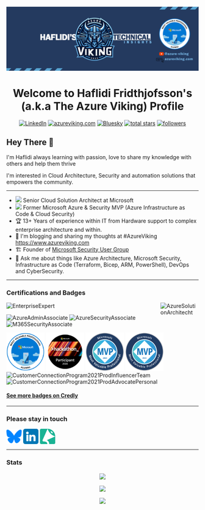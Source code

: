 <p align="center">
  <img alt="banner" src="img/banner.png" width="850">
</p>

<h1 align=center>
  Welcome to Haflidi Fridthjofsson's (a.k.a The Azure Viking) Profile 
</h1>

<p align="center">
  <a href="https://www.linkedin.com/in/haflidif">
    <img alt="LinkedIn" title="LinkedIn" src="https://img.shields.io/badge/-Haflidi%20Fridthjofsson-blue?style=for-the-badge&logo=Linkedin&logoColor=white/"></a>
  <a href="https://azureviking.com">
    <img alt="azureviking.com" title="AzureViking.com Blog" src="https://img.shields.io/badge/-AZUREVIKING.COM%20BLOG-0A0A0A?style=for-the-badge&logo=wordpress&logoColor=white"></a>
  <a href="https://bsky.app/profile/haflidi.azureviking.com">
    <img alt="Bluesky" title="Bluesky" src="https://img.shields.io/twitter/follow/haflidif?color=lightblue&label=%40haflidi.azureviking.com&logo=bluesky&logoColor=white&style=for-the-badge"></a>
  <a href="https://github.com/pwd9000-ML?tab=repositories&sort=stargazers">
    <img alt="total stars" title="Total stars on GitHub" src="https://img.shields.io/github/stars/haflidif?logo=github&logoColor=white&style=for-the-badge"/></a>
  <a href="https://github.com/Pwd9000-ML?tab=followers">
    <img alt="followers" title="Follow me on Github" src="https://img.shields.io/github/followers/haflidif?style=for-the-badge&logo=github&logoColor=white"/></a>
</p>

## Hey There 👋

I'm Haflidi always learning with passion, love to share my knowledge with others and help them thrive

I'm interested in Cloud Architecture, Security and automation solutions that empowers the community.

---
- <img src="https://purepng.com/public/uploads/large/purepng.com-microsoft-logo-iconlogobrand-logoiconslogos-251519939091wmudn.png" width="23"> Senior Cloud Solution Architect at Microsoft
- <img src="https://user-images.githubusercontent.com/26624010/234815409-2ad53862-84a8-411e-96aa-2082bfc264a6.png" width="23"> Former Microsoft Azure & Security MVP (Azure Infrastructure as Code & Cloud Security)
- 🏆 13+ Years of experience within IT from Hardware support to complex enterprise architecture and within.
- 📝 I'm blogging and sharing my thoughts at #AzureViking https://www.azureviking.com
- 🏗️ Founder of [Microsoft Security User Group](https://www.meetup.com/Microsoft-Security-User-Group)
- 💬 Ask me about things like Azure Architecture, Microsoft Security, Infrastructure as Code (Terraform, Bicep, ARM, PowerShell), DevOps and CyberSecurity.

---
### Certifications and Badges
<p align="left">
 <a>
   <img alt="AzureSolutionArchitecht" style="float:right" src="https://user-images.githubusercontent.com/26624010/180080184-13ede935-05dd-400a-87f7-cedbbd6c6796.png" width="100">
   <img alt="EnterpriseExpert" src="https://user-images.githubusercontent.com/26624010/137772479-cca8ef49-0e92-4992-94c0-8687344c9870.png" width="100">
 </a>
</p>
<p align="left">
 <a>
   <img alt="AzureAdminAssociate" src="https://user-images.githubusercontent.com/26624010/137772728-885894a4-74e9-475c-bc2c-bc00f413c950.png" width="100">
   <img alt="AzureSecurityAssociate" src="https://user-images.githubusercontent.com/26624010/137772921-233e49a5-121a-4f3b-9a77-af11c49452a6.png" width="100">
   <img alt="M365SecurityAssociate" src="https://user-images.githubusercontent.com/26624010/137772515-539b83cb-bdec-4634-b932-574d3b1c2a72.png" width="100"> 
 </a>
</p>


<p align="left">
 <a>
   <img alt="MVPAlumni" src="img/mvp_alumni_badge.png" width="100">
   <img alt="GlobalHackathon2024Participant" src="img/microsoft-global-hackathon-2024.png" width="100">
   <img alt="MVP2024-25" src="img/2024-microsoft-most-valuable-professional-mvp.png" width="100">
   <img alt="MVP2023" src="img/2023-microsoft-most-valuable-professional-mvp.png" width="100">
   <img alt="CustomerConnectionProgram2021ProdInfluencerTeam"src="https://user-images.githubusercontent.com/26624010/137772118-f4f9b4b9-2230-4a2b-b101-43c6d4b744d4.png" width="100"> 
   <img alt="CustomerConnectionProgram2021ProdAdvocatePersonal" src="https://user-images.githubusercontent.com/26624010/137771922-487be7ae-a29b-4b48-a770-2a744f047f0a.png" width="100"> 
 </a>
</p>

#### [See more badges on Credly](https://www.credly.com/users/haflidif)
---
### Please stay in touch

<a href="https://bsky.app/profile/haflidi.azureviking.com" target="blank">
 <img align="center" src="img/bluesky-color.svg" alt="haflidif" height="40" width="40" /></a>
<a href="https://www.linkedin.com/in/haflidif" target="blank"><img align="center" src="img/linkedin.png" alt="haflidif" height="40" width="40" /></a>
<a href="https://sessionize.com/haflidif" target="blank"><img align="center" src="img/sessionize-avatar.png" alt="haflidif" height="40" width="40" /></a>

---
### Stats
<p align="center">
  <a href="https://github.com/haflidif?tab=repositories">
    <img
      align="center"
      height="165"
      src="https://github-readme-stats.vercel.app/api?username=haflidif&count_private=true&show_icons=true&custom_title=Github%20Status&theme=dark"
    />
  </a>
</p>
<p align="center">
  <a href="https://github.com/haflidif?tab=repositories">
    <img
      align="center"
      height="165"
      src="https://github-readme-streak-stats.herokuapp.com/?user=haflidif&count_private=true&show_icons=true&custom_title=Github%20Status&theme=dark"
    />
  </a>
</p>
<p align="center">
  <a href="https://github.com/haflidif?tab=repositories">
    <img
      align="center"
      width="423"
      src="https://github-readme-stats.vercel.app/api/top-langs?username=haflidif&theme=dark&show_icons=true&locale=en&layout=compact"         
    />
  </a>
</p>
